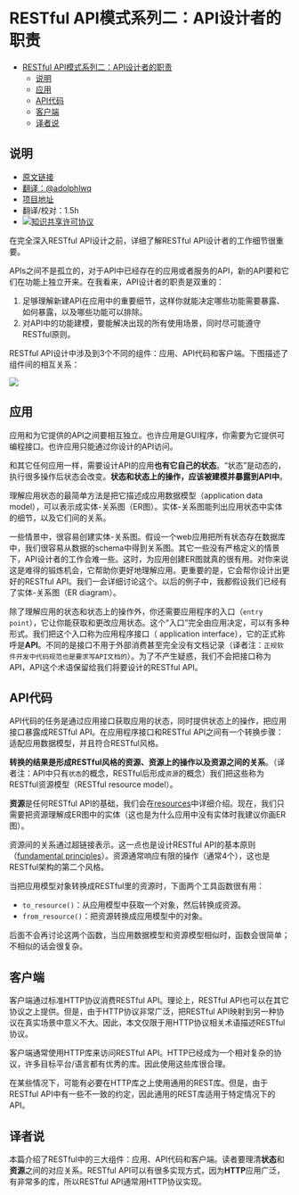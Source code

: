 # RESTful API模式系列二：API设计者的职责

<!-- TOC -->

- [RESTful API模式系列二：API设计者的职责](#restful-api模式系列二api设计者的职责)
    - [说明](#说明)
    - [应用](#应用)
    - [API代码](#api代码)
    - [客户端](#客户端)
    - [译者说](#译者说)

<!-- /TOC -->

## 说明
- [原文链接](http://restful-api-design.readthedocs.io/en/latest/scope.html#the-application)
- [翻译：@adolphlwq](https://github.com/adolphlwq)
- [项目地址](https://github.com/adolphlwq/translate)
- 翻译/校对：1.5h
- <a rel="license" href="http://creativecommons.org/licenses/by-nc/4.0/"><img alt="知识共享许可协议" style="border-width:0" src="https://i.creativecommons.org/l/by-nc/4.0/80x15.png" /></a>

在完全深入RESTful API设计之前，详细了解RESTful API设计者的工作细节很重要。

APIs之间不是孤立的，对于API中已经存在的应用或者服务的API，新的API要和它们在功能上独立开来。在我看来，API设计者的职责是双重的：
1. 足够理解新建API在应用中的重要细节，这样你就能决定哪些功能需要暴露、如何暴露，以及哪些功能可以排除。
2. 对API中的功能建模，要能解决出现的所有使用场景，同时尽可能遵守RESTful原则。

RESTful API设计中涉及到3个不同的组件：应用、API代码和客户端。下图描述了组件间的相互关系：

![](http://restful-api-design.readthedocs.io/en/latest/_images/scope.png)

## 应用
应用和为它提供的API之间要相互独立。也许应用是GUI程序，你需要为它提供可编程接口。也许应用只能通过你设计的API访问。

和其它任何应用一样，需要设计API的应用**也有它自己的状态**。“状态”是动态的，执行很多操作后状态会改变。**状态和状态上的操作，应该被建模并暴露到API中**。

理解应用状态的最简单方法是把它描述成应用数据模型（application data model），可以表示成实体-关系图（ER图）。实体-关系图能列出应用状态中实体的细节，以及它们间的关系。

一些情景中，很容易创建实体-关系图。假设一个web应用把所有状态存在数据库中，我们很容易从数据的schema中得到关系图。其它一些没有严格定义的情景下，API设计者的工作会难一些。这时，为应用创建ER图就真的很有用。对你来说这是难得的锻炼机会，它帮助你更好地理解应用。更重要的是，它会帮你设计出更好的RESTful API。我们一会详细讨论这个。以后的例子中，我都假设我们已经有了实体-关系图（ER diagram）。

除了理解应用的状态和状态上的操作外，你还需要应用程序的入口（`entry point`），它让你能获取和更改应用状态。这个“入口”完全由应用决定，可以有多种形式。我们把这个入口称为应用程序接口（ application interface），它的正式称呼是**API**。不同的是接口不用于外部消费甚至完全没有文档记录（译者注：`正规软件开发中代码规范也是要求写API文档的`）。为了不产生疑惑，我们不会把接口称为API，API这个术语保留给我们将要设计的RESTful API。

## API代码
API代码的任务是通过应用接口获取应用的状态，同时提供状态上的操作，把应用接口暴露成RESTful API。在应用程序接口和RESTful API之间有一个转换步骤：适配应用数据模型，并且符合RESTful风格。

**转换的结果是形成RESTful风格的资源、资源上的操作以及资源之间的关系**。（译者注：API中只有`状态`的概念，RESTful后形成`资源`的概念）我们把这些称为RESTful资源模型（RESTful resource model）。

**资源**是任何RESTful API的基础，我们会在[resources](http://restful-api-design.readthedocs.io/en/latest/resources.html)中详细介绍。现在，我们只需要把资源理解成ER图中的实体（这也是为什么应用中没有实体时我建议你画ER图）。

资源间的关系通过超链接表示。这一点也是设计RESTful API的基本原则（[fundamental principles](http://roy.gbiv.com/untangled/2008/rest-apis-must-be-hypertext-driven)）。资源通常响应有限的操作（通常4个），这也是RESTful架构的第二个风格。

当把应用模型对象转换成RESTful里的资源时，下面两个工具函数很有用：
- `to_resource()`：从应用模型中获取一个对象，然后转换成资源。
- `from_resource()`：把资源转换成应用模型中的对象。

后面不会再讨论这两个函数，当应用数据模型和资源模型相似时，函数会很简单；不相似的话会很复杂。

## 客户端
客户端通过标准HTTP协议消费RESTful API。理论上，RESTful API也可以在其它协议之上提供。但是，由于HTTP协议非常广泛，把RESTful API映射到另一种协议在真实场景中意义不大。因此，本文仅限于用HTTP协议相关术语描述RESTful协议。

客户端通常使用HTTP库来访问RESTful API。HTTP已经成为一个相对复杂的协议，许多目标平台/语言都有优秀的库。因此使用这些库很合理。

在某些情况下，可能有必要在HTTP库之上使用通用的REST库。但是，由于RESTful API中有一些不一致的约定，因此通用的REST库适用于特定情况下的API。

## 译者说
本篇介绍了RESTful中的三大组件：应用、API代码和客户端。读者要理清**状态**和**资源**之间的对应关系。RESTful API可以有很多实现方式，因为**HTTP**应用广泛，有非常多的库，所以RESTful API通常用HTTP协议实现。
